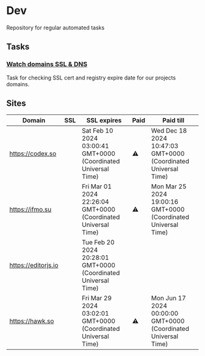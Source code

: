 # Dev

Repository for regular automated tasks

## Tasks

### [Watch domains SSL & DNS](.github/workflows/watch-domains-ssl-dns.yml)

Task for checking SSL cert and registry expire date for our projects domains.

## Sites

| Domain | SSL | SSL expires | Paid | Paid till |
| - | - | - | - | - |
| https://codex.so |  | Sat Feb 10 2024 03:00:41 GMT+0000 (Coordinated Universal Time) | ⚠️ | Wed Dec 18 2024 10:47:03 GMT+0000 (Coordinated Universal Time) |
| https://ifmo.su |  | Fri Mar 01 2024 22:26:04 GMT+0000 (Coordinated Universal Time) | ⚠️ | Mon Mar 25 2024 19:00:16 GMT+0000 (Coordinated Universal Time) |
| https://editorjs.io |  | Tue Feb 20 2024 20:28:01 GMT+0000 (Coordinated Universal Time) |  |  |
| https://hawk.so |  | Fri Mar 29 2024 03:02:01 GMT+0000 (Coordinated Universal Time) | ⚠️ | Mon Jun 17 2024 00:00:00 GMT+0000 (Coordinated Universal Time) |
